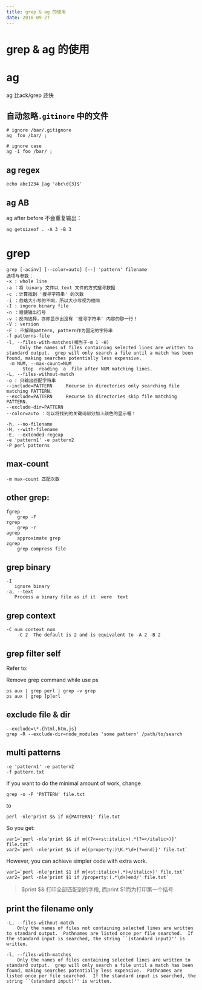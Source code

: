 ```yaml
---
title: grep & ag 的使用
date: 2018-09-27
---
```

# grep & ag 的使用
# ag
ag 比ack/grep 还快

## 自动忽略`.gitinore` 中的文件

    # ignore /bar/.gitignore
    ag  foo /bar/ ;

    # ignore case
    ag -i foo /bar/ ;

## ag regex
    echo abc1234 |ag 'abc\d{3}$'

## ag AB
ag after before 不会重复输出：

    ag getsizeof . -A 3 -B 3

# grep

	grep [-acinv] [--color=auto] [--] 'pattern' filename
	选项与参数：
	-x : whole line
	-a ：将 binary 文件以 text 文件的方式搜寻数据
	-c ：计算找到 '搜寻字符串' 的次数
	-i ：忽略大小写的不同，所以大小写视为相同
	-I : ingore binary file
	-n ：顺便输出行号
	-v ：反向选择，亦即显示出没有 '搜寻字符串' 内容的那一行！
	-V : version
	-F : 不解释pattern, pattern作为固定的字符串
	-f patterns-file
	-l, --files-with-matches(相当于-m 1 -H)
		 Only the names of files containing selected lines are written to standard output.  grep will only search a file until a match has been found, making searches potentially less expensive.
     -m NUM, --max-count=NUM
          Stop  reading  a  file after NUM matching lines.
	-L, --files-without-match
	-o : 只输出匹配字符串
	--include=PATTERN     Recurse in directories only searching file matching PATTERN.
	--exclude=PATTERN     Recurse in directories skip file matching PATTERN.
    --exclude-dir=PATTERN
	--color=auto ：可以将找到的关键词部分加上颜色的显示喔！

	-h, --no-filename
	-H, --with-filename
	-E, --extended-regexp
	-e 'pattern1' -e pattern2
	-P perl patterns

## max-count

	-m max-count 匹配次数

## other grep:

	fgrep
		grep -F
	rgrep
		grep -r
	agrep
		approximate grep
	zgrep
		grep compress file

## grep binary

	-I
       ignore binary
    -a, --text
       Process a binary file as if it  were  text

## grep context

	-C num context num
		-C 2  The default is 2 and is equivalent to -A 2 -B 2

## grep filter self
Refer to: [](/p/shell)

Remove grep command while use ps

	ps aux | grep perl | grep -v grep
	ps aux | grep [p]erl

## exclude file & dir

	--exclude=\*.{html,htm,js}
    grep -R --exclude-dir=node_modules 'some pattern' /path/to/search

## multi patterns

	-e 'pattern1' -e pattern2
	-f pattern.txt

If you want to do the minimal amount of work, change

	grep -o -P 'PATTERN' file.txt

to

	perl -nle'print $& if m{PATTERN}' file.txt

So you get:

	var1=`perl -nle'print $& if m{(?<=<st:italic>).*(?=</italic>)}' file.txt`
	var2=`perl -nle'print $& if m{(property:)\K.*\d+(?=end)}' file.txt`

However, you can achieve simpler code with extra work.

	var1=`perl -nle'print $1 if m{<st:italic>(.*)</italic>}' file.txt`
	var2=`perl -nle'print $1 if /property:(.*\d+)end/' file.txt`

> $print $& 打印全部匹配到的字段,  而print $1而为打印第一个括号

## print the filename only

	-L, --files-without-match
		Only the names of files not containing selected lines are written to standard output.  Pathnames are listed once per file searched.  If the standard input is searched, the string ``(standard input)'' is written.

	-l, --files-with-matches
		Only the names of files containing selected lines are written to standard output.  grep will only search a file until a match has been found, making searches potentially less expensive.  Pathnames are listed once per file searched.  If the standard input is searched, the string ``(standard input)'' is written.